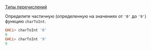 [Типы перечислений](https://stepik.org/lesson/4916/step/7)

Определите частичную (определенную на значениях от `'0'` до `'9'`) функцию `charToInt`.  

```haskell
GHCi> charToInt '0'
0
GHCi> charToInt '9'
9
```  
